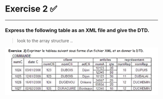 # Exercise 2 ✅
---

### Express the following table as an XML file and give the DTD.

> look to the array structure ..

![array](fr/Ex02.png)